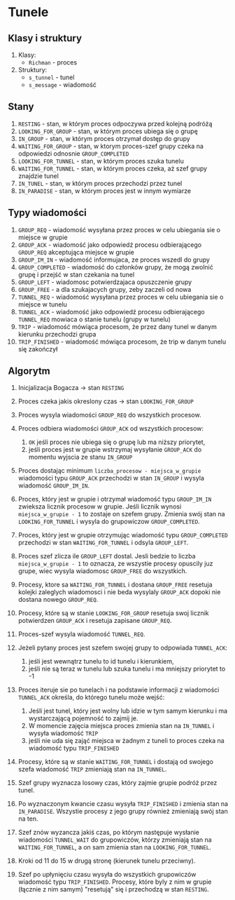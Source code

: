# Tunele

## Klasy i struktury
1. Klasy:
    * `Richman` - proces
2. Struktury:
    * `s_tunnel` - tunel
    * `s_message` - wiadomość


## Stany
1. `RESTING` - stan, w którym proces odpoczywa przed kolejną podróżą 
2. `LOOKING_FOR_GROUP` - stan, w którym proces ubiega się o grupę
3. `IN_GROUP` - stan, w którym proces otrzymał dostęp do grupy
4. `WAITING_FOR_GROUP` - stan, w ktorym proces-szef grupy czeka na odpowiedzi odnosnie `GROUP_COMPLETED`
5. `LOOKING_FOR_TUNNEL` - stan, w którym proces szuka tunelu
6. `WAITING_FOR_TUNNEL` - stan, w którym proces czeka, aż szef grupy znajdzie tunel
7. `IN_TUNEL` - stan, w którym proces przechodzi przez tunel
8. `IN_PARADISE` - stan, w którym proces jest w innym wymiarze


## Typy wiadomości
1. `GROUP_REQ` - wiadomość wysyłana przez proces w celu ubiegania sie o miejsce w grupie
2. `GROUP_ACK` - wiadomość jako odpowiedź procesu odbierającego `GROUP_REQ` akceptująca miejsce w grupie
3. `GROUP_IM_IN` - wiadomość informujaca, ze proces wszedl do grupy
4. `GROUP_COMPLETED` - wiadomość do członków grupy, że mogą zwolnić grupę i przejść w stan czekania na tunel
5. `GROUP_LEFT` - wiadomosc potwierdzajaca opuszczenie grupy
6. `GROUP_FREE` - a dla szukajacych grupy, zeby zaczeli od nowa
7. `TUNNEL_REQ` - wiadomość wysyłana przez proces w celu ubiegania sie o miejsce w tunelu
8. `TUNNEL_ACK` - wiadomość jako odpowiedź procesu odbierającego `TUNNEL_REQ` mowiaca o stanie tunelu (grupy w tunelu)
9. `TRIP` - wiadomość mówiąca procesom, że przez dany tunel w danym kierunku przechodzi grupa
10. `TRIP_FINISHED` - wiadomość mówiąca procesom, że trip w danym tunelu się zakończył


## Algorytm
1. Inicjalizacja Bogacza -> stan `RESTING`
   
2. Proces czeka jakis okreslony czas -> stan `LOOKING_FOR_GROUP`
   
3. Proces wysyla wiadomości `GROUP_REQ` do wszystkich procesow.
   
4. Proces odbiera wiadomości `GROUP_ACK` od wszystkich procesow:
    1. `OK` jeśli proces nie ubiega się o grupę lub  ma niższy priorytet,
    2. jeśli proces jest w grupie wstrzymaj wysyłanie `GROUP_ACK` do momentu wyjscia ze stanu `IN_GROUP`

5. Proces dostając minimum `liczba_procesow - miejsca_w_grupie` wiadomości typu `GROUP_ACK` przechodzi w stan `IN_GROUP` i wysyla wiadomość `GROUP_IM_IN`.
   
6. Proces, który jest w grupie i otrzymał wiadomość typu `GROUP_IM_IN` zwieksza licznik procesow w grupie. Jeśli licznik wynosi `miejsca_w_grupie - 1` to zostaje on szefem grupy. Zmienia swój stan na `LOOKING_FOR_TUNNEL` i wysyla do grupowiczow `GROUP_COMPLETED`.
   
7. Proces, który jest w grupie otrzymując wiadomość typu `GROUP_COMPLETED` przechodzi w stan `WAITING_FOR_TUNNEL` i odsyla `GROUP_LEFT`.

8. Proces szef zlicza ile `GROUP_LEFT` dostal. Jesli bedzie to liczba `miejsca_w_grupie - 1` to oznacza, ze wszystie procesy opuscily juz grupe, wiec wysyla wiadomosc `GROUP_FREE` do wszystkich.

9. Procesy, ktore sa `WAITING_FOR_TUNNEL` i dostana `GROUP_FREE` resetuja kolejki zaleglych wiadomosci i nie beda wysylaly `GROUP_ACK` dopoki nie dostana nowego `GROUP_REQ`.

10. Procesy, które są w stanie `LOOKING_FOR_GROUP` resetuja swoj licznik potwierdzen `GROUP_ACK` i resetuja zapisane `GROUP_REQ`.
   
11. Proces-szef wysyla wiadomość `TUNNEL_REQ`.
    
12. Jeżeli pytany proces jest szefem swojej grupy to odpowiada `TUNNEL_ACK`:
    1. jeśli jest wewnątrz tunelu to id tunelu i kierunkiem,
    2. jeśli nie są teraz w tunelu lub szuka tunelu i ma mniejszy priorytet to -1

13. Proces iteruje sie po tunelach i na podstawie informacji z wiadomości `TUNNEL_ACK` określa, do którego tunelu może wejść:
    1. Jeśli jest tunel, który jest wolny lub idzie w tym samym kierunku i ma wystarczającą pojemność to zajmij je.
    2. W momencie zajęcia miejsca proces zmienia stan na `IN_TUNNEL` i wysyła wiadomość `TRIP`
    3. jeśli nie uda się zająć miejsca w żadnym z tuneli to proces czeka na wiadomość typu `TRIP_FINISHED`

14. Procesy, które są w stanie `WAITING_FOR_TUNNEL` i dostają od swojego szefa wiadomość `TRIP` zmieniają stan na `IN_TUNNEL`.

15. Szef grupy wyznacza losowy czas, który zajmie grupie podróż przez tunel.

16. Po wyznaczonym kwancie czasu wysyła `TRIP_FINISHED` i zmienia stan na `IN_PARADISE`. Wszystie procesy z jego grupy również zmieniają swój stan na ten.
    
17. Szef znów wyzancza jakiś czas, po którym następuje wysłanie wiadomości `TUNNEL_WAIT` do grupowiczów, którzy zmieniają stan na `WAITING_FOR_TUNNEL`, a on sam zmienia stan na `LOOKING_FOR_TUNNEL`.
    
18. Kroki od 11 do 15 w drugą stronę (kierunek tunelu przeciwny).
    
19.  Szef po upłynięciu czasu wysyła do wszystkich grupowiczów wiadomość typu `TRIP_FINISHED`. Procesy, które byly z nim w grupie (łącznie z nim samym) "resetują" się i przechodzą w stan `RESTING`.